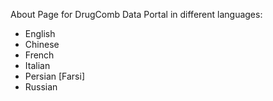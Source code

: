 About Page for DrugComb Data Portal in different languages:

- English 
- Chinese
- French
- Italian
- Persian [Farsi]
- Russian
